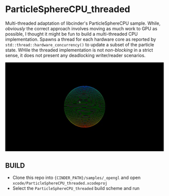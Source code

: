 # ParticleSphereCPU_threaded
Multi-threaded adaptation of libcinder's ParticleSphereCPU sample. While, *obviously* the correct approach involves moving as much work to GPU as possible, I thought it might be fun to build a multi-threaded CPU implementation. Spawns a thread for each hardware core as reported by `std::thread::hardware_concurrency()` to update a subset of the particle state. WHile the threaded implementation is not *non-blocking* in a strict sense, it does not present any deadlocking writer/reader scenarios.

![Demo Animation](demo.gif)

## BUILD
- Clone this repo into `{CINDER_PATH}/samples/_opengl` and open `xcode/ParticleSphereCPU_threaded.xcodeproj`
- Select the `ParticleSphereCPU_threaded` build scheme and run
